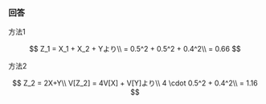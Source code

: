 ### 回答

方法1

$$
Z_1 = X_1 + X_2 + Yより\\
= 0.5^2 + 0.5^2 + 0.4^2\\
= 0.66
$$

方法2

$$
Z_2 = 2X+Y\\
V[Z_2] = 4V[X] + V[Y]より\\
4 \cdot 0.5^2 + 0.4^2\\
= 1.16
$$